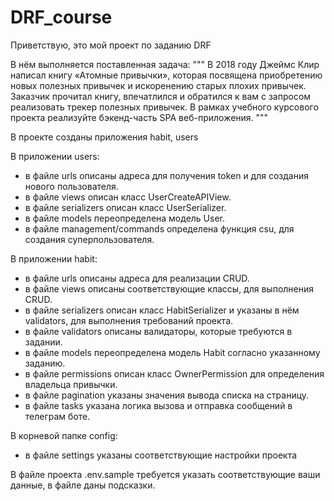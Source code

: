 # DRF_course

Приветствую, это мой проект по заданию DRF

В нём выполняется поставленная задача:
"""
В 2018 году Джеймс Клир написал книгу «Атомные привычки», которая посвящена приобретению новых полезных привычек и искоренению старых плохих привычек.
Заказчик прочитал книгу, впечатлился и обратился к вам с запросом реализовать трекер полезных привычек.
В рамках учебного курсового проекта реализуйте бэкенд-часть SPA веб-приложения.
"""

В проекте созданы приложения habit, users 

В приложении users:
  - в файле urls описаны адреса для получения token и для создания нового пользователя.
  - в файле views описан класс UserCreateAPIView.
  - в файле serializers описан класс UserSerializer.
  - в файле models переопределена модель User.
  - в файле management/commands определена функция csu, для создания суперпользователя.

В приложении habit:
  - в файле urls описаны адреса для реализации CRUD.
  - в файле views описаны соответствующие классы, для выполнения CRUD. 
  - в файле serializers описан класс HabitSerializer и указаны в нём validators, для выполнения требований проекта.
  - в файле validators описаны валидаторы, которые требуются в задании.
  - в файле models переопределена модель Habit согласно указанному заданию.
  - в файле permissions описан класс OwnerPermission для определения владельца привычки.
  - в файле pagination указаны значения вывода списка на страницу.
  - в файле tasks указана логика вызова и отправка сообщений в телеграм боте.

В корневой папке config:
  - в файле settings указаны соответствующие настройки проекта 

В файле проекта .env.sample требуется указать соответствующие ваши данные, в файле даны подсказки.


